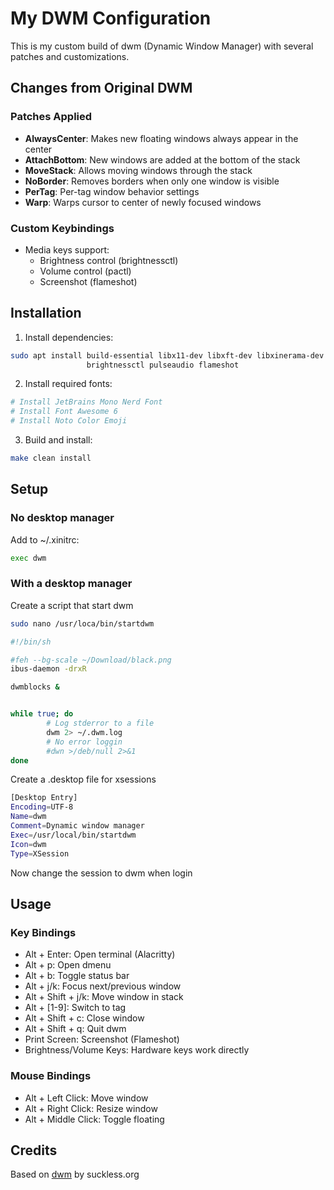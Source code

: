 # My DWM Configuration

This is my custom build of dwm (Dynamic Window Manager) with several patches and customizations.

## Changes from Original DWM

### Patches Applied
- **AlwaysCenter**: Makes new floating windows always appear in the center
- **AttachBottom**: New windows are added at the bottom of the stack
- **MoveStack**: Allows moving windows through the stack
- **NoBorder**: Removes borders when only one window is visible
- **PerTag**: Per-tag window behavior settings
- **Warp**: Warps cursor to center of newly focused windows

### Custom Keybindings
- Media keys support:
  - Brightness control (brightnessctl)
  - Volume control (pactl)
  - Screenshot (flameshot)

## Installation

1. Install dependencies:
```sh
sudo apt install build-essential libx11-dev libxft-dev libxinerama-dev xorg \
                 brightnessctl pulseaudio flameshot
```

2. Install required fonts:
```sh
# Install JetBrains Mono Nerd Font
# Install Font Awesome 6
# Install Noto Color Emoji
```

3. Build and install:
```sh
make clean install
```

## Setup
### No desktop manager
Add to ~/.xinitrc:
```sh
exec dwm
```

### With a desktop manager
Create a script that start dwm
```sh
sudo nano /usr/loca/bin/startdwm
```

```sh
#!/bin/sh

#feh --bg-scale ~/Download/black.png
ibus-daemon -drxR

dwmblocks &


while true; do
        # Log stderror to a file
        dwm 2> ~/.dwm.log
        # No error loggin
        #dwn >/deb/null 2>&1
done
```

Create a .desktop file for xsessions
```sh
[Desktop Entry]
Encoding=UTF-8
Name=dwm
Comment=Dynamic window manager
Exec=/usr/local/bin/startdwm
Icon=dwm
Type=XSession
```
Now change the session to dwm when login

## Usage

### Key Bindings

- Alt + Enter: Open terminal (Alacritty)
- Alt + p: Open dmenu
- Alt + b: Toggle status bar
- Alt + j/k: Focus next/previous window
- Alt + Shift + j/k: Move window in stack
- Alt + [1-9]: Switch to tag
- Alt + Shift + c: Close window
- Alt + Shift + q: Quit dwm
- Print Screen: Screenshot (Flameshot)
- Brightness/Volume Keys: Hardware keys work directly

### Mouse Bindings
- Alt + Left Click: Move window
- Alt + Right Click: Resize window
- Alt + Middle Click: Toggle floating

## Credits
Based on [dwm](https://dwm.suckless.org/) by suckless.org
